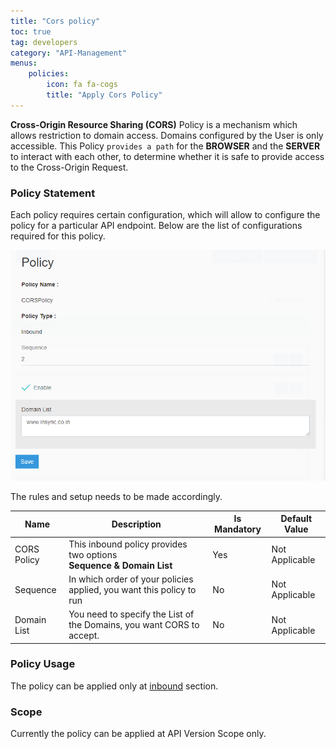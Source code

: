 ```yaml
---
title: "Cors policy"
toc: true
tag: developers
category: "API-Management"
menus: 
    policies:
        icon: fa fa-cogs
        title: "Apply Cors Policy" 
---
```


**Cross-Origin Resource Sharing (CORS)** Policy is a mechanism which allows restriction to domain access. Domains configured by the User is only accessible. 
This Policy `provides a path` for the **BROWSER** and the **SERVER** to interact with each other, to determine whether it is safe to
provide access to the Cross-Origin Request. 

### Policy Statement

Each policy requires certain configuration, which will allow to configure the policy for a particular API endpoint. 
Below are the list of configurations required for this policy.

![cors-policy](/staticfiles/api-management/media/cors-policy.PNG)

The rules and setup needs to be made accordingly. 

|Name|Description|Is Mandatory|Default Value|
|-----------|--------------------------------------------------------|----------|----------|
|CORS Policy|This inbound policy provides two options  <br/> __Sequence & Domain List__ |Yes| Not Applicable |
|Sequence|In which order of your policies applied, you want this policy to run |No|Not Applicable|
|Domain List|You need to specify the List of the Domains, you want CORS to accept. |No|Not Applicable|

### Policy Usage

The policy can be applied only at [inbound](/api-management/policies/) section.

### Scope

Currently the policy can be applied at API Version Scope only.